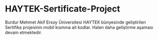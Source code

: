 # HAYTEK-Sertificate-Project
Burdur Mehmet Akif Ersoy Üniversitesi HAYTEK bünyesinde geliştirilen Sertifika projesinin mobil kısmına ait kodlar. Halen daha geliştirme aşaması devam etmektedir.
